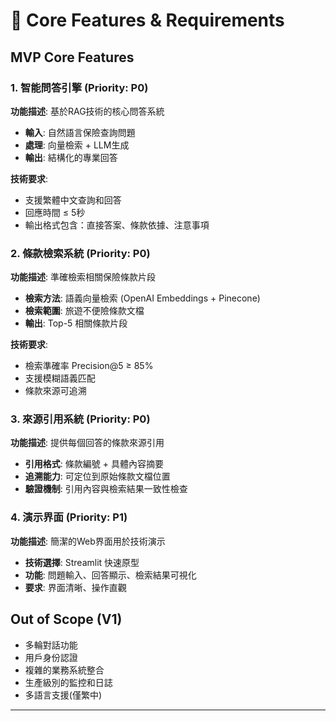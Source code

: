 # 🔧 Core Features & Requirements

## MVP Core Features

### 1. 智能問答引擎 (Priority: P0)
**功能描述**: 基於RAG技術的核心問答系統
- **輸入**: 自然語言保險查詢問題
- **處理**: 向量檢索 + LLM生成
- **輸出**: 結構化的專業回答

**技術要求**:
- 支援繁體中文查詢和回答
- 回應時間 ≤ 5秒
- 輸出格式包含：直接答案、條款依據、注意事項

### 2. 條款檢索系統 (Priority: P0)
**功能描述**: 準確檢索相關保險條款片段
- **檢索方法**: 語義向量檢索 (OpenAI Embeddings + Pinecone)
- **檢索範圍**: 旅遊不便險條款文檔
- **輸出**: Top-5 相關條款片段

**技術要求**:
- 檢索準確率 Precision@5 ≥ 85%
- 支援模糊語義匹配
- 條款來源可追溯

### 3. 來源引用系統 (Priority: P0)  
**功能描述**: 提供每個回答的條款來源引用
- **引用格式**: 條款編號 + 具體內容摘要
- **追溯能力**: 可定位到原始條款文檔位置
- **驗證機制**: 引用內容與檢索結果一致性檢查

### 4. 演示界面 (Priority: P1)
**功能描述**: 簡潔的Web界面用於技術演示
- **技術選擇**: Streamlit 快速原型
- **功能**: 問題輸入、回答顯示、檢索結果可視化
- **要求**: 界面清晰、操作直觀

## Out of Scope (V1)
- 多輪對話功能
- 用戶身份認證
- 複雜的業務系統整合
- 生產級別的監控和日誌
- 多語言支援(僅繁中)

---
